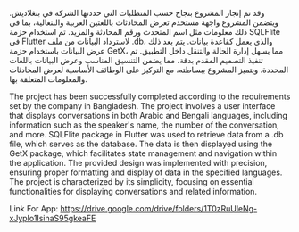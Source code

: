 
وقد تم إنجاز المشروع بنجاح حسب المتطلبات التي حددتها الشركة في بنغلاديش. ويتضمن المشروع واجهة مستخدم تعرض المحادثات باللغتين العربية والبنغالية، بما في ذلك معلومات مثل اسم المتحدث ورقم المحادثة والمزيد.
تم استخدام حزمة SQLFlite في Flutter لاسترداد البيانات من ملف .db، والذي يعمل كقاعدة بيانات. يتم بعد ذلك عرض البيانات باستخدام حزمة GetX، مما يسهل إدارة الحالة والتنقل داخل التطبيق.
تم تنفيذ التصميم المقدم بدقة، مما يضمن التنسيق المناسب وعرض البيانات باللغات المحددة.
ويتميز المشروع ببساطته، مع التركيز على الوظائف الأساسية لعرض المحادثات والمعلومات المتعلقة بها.


The project has been successfully completed according to the requirements set by the company in Bangladesh. The project involves a user interface that displays conversations in both Arabic and Bengali languages, including information such as the speaker's name, the number of the conversation, and more.
SQLFlite package in Flutter was used to retrieve data from a .db file, which serves as the database. The data is then displayed using the GetX package, which facilitates state management and navigation within the application.
The provided design was implemented with precision, ensuring proper formatting and display of data in the specified languages.
The project is characterized by its simplicity, focusing on essential functionalities for displaying conversations and related information. 


Link For App:
https://drive.google.com/drive/folders/1T0zRuUleNg-xJypIo1IsinaS95gkeaFE
